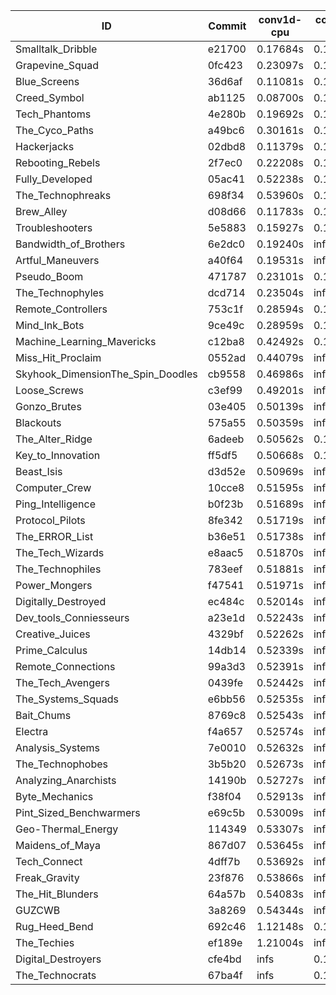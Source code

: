 |ID|Commit|conv1d-cpu|conv1d-gpu|DWSPConv2D-gpu|gemm-gpu|avg|
|-|-|-|-|-|-|-|
|Smalltalk_Dribble|e21700|0.17684s|0.15056s|2.93407s|1.94553s|1.30175s|
|Grapevine_Squad|0fc423|0.23097s|0.12455s|3.12264s|1.83216s|1.32758s|
|Blue_Screens|36d6af|0.11081s|0.13833s|3.19345s|2.09985s|1.38561s|
|Creed_Symbol|ab1125|0.08700s|0.10193s|3.32209s|2.04349s|1.38863s|
|Tech_Phantoms|4e280b|0.19692s|0.15837s|3.21138s|2.17854s|1.43630s|
|The_Cyco_Paths|a49bc6|0.30161s|0.16972s|3.28110s|2.00010s|1.43813s|
|Hackerjacks|02dbd8|0.11379s|0.16355s|3.56360s|1.98424s|1.45630s|
|Rebooting_Rebels|2f7ec0|0.22208s|0.15138s|3.63389s|2.18227s|1.54741s|
|Fully_Developed|05ac41|0.52238s|0.15355s|3.31974s|2.32837s|1.58101s|
|The_Technophreaks|698f34|0.53960s|0.15716s|3.20287s|4.67846s|2.14452s|
|Brew_Alley|d08d66|0.11783s|0.14505s|infs|4.61915s|infs|
|Troubleshooters|5e5883|0.15927s|0.19473s|infs|2.35333s|infs|
|Bandwidth_of_Brothers|6e2dc0|0.19240s|infs|infs|2.30082s|infs|
|Artful_Maneuvers|a40f64|0.19531s|infs|infs|4.64926s|infs|
|Pseudo_Boom|471787|0.23101s|0.13415s|infs|4.64814s|infs|
|The_Technophyles|dcd714|0.23504s|infs|infs|4.69913s|infs|
|Remote_Controllers|753c1f|0.28594s|0.18592s|infs|4.65495s|infs|
|Mind_Ink_Bots|9ce49c|0.28959s|0.13495s|infs|4.75547s|infs|
|Machine_Learning_Mavericks|c12ba8|0.42492s|0.14034s|infs|3.84779s|infs|
|Miss_Hit_Proclaim|0552ad|0.44079s|infs|3.30039s|3.86165s|infs|
|Skyhook_DimensionThe_Spin_Doodles|cb9558|0.46986s|infs|infs|4.69716s|infs|
|Loose_Screws|c3ef99|0.49201s|infs|infs|4.64065s|infs|
|Gonzo_Brutes|03e405|0.50139s|infs|infs|4.61300s|infs|
|Blackouts|575a55|0.50359s|infs|infs|4.44923s|infs|
|The_Alter_Ridge|6adeeb|0.50562s|0.15363s|infs|4.68510s|infs|
|Key_to_Innovation|ff5df5|0.50668s|0.13670s|infs|4.56170s|infs|
|Beast_Isis|d3d52e|0.50969s|infs|infs|4.70827s|infs|
|Computer_Crew|10cce8|0.51595s|infs|infs|4.60200s|infs|
|Ping_Intelligence|b0f23b|0.51689s|infs|infs|4.68692s|infs|
|Protocol_Pilots|8fe342|0.51719s|infs|infs|4.70871s|infs|
|The_ERROR_List|b36e51|0.51738s|infs|infs|4.64496s|infs|
|The_Tech_Wizards|e8aac5|0.51870s|infs|infs|4.68480s|infs|
|The_Technophiles|783eef|0.51881s|infs|infs|4.76168s|infs|
|Power_Mongers|f47541|0.51971s|infs|infs|4.78521s|infs|
|Digitally_Destroyed|ec484c|0.52014s|infs|infs|4.70479s|infs|
|Dev_tools_Conniesseurs|a23e1d|0.52243s|infs|infs|4.73276s|infs|
|Creative_Juices|4329bf|0.52262s|infs|infs|4.73288s|infs|
|Prime_Calculus|14db14|0.52339s|infs|infs|4.67889s|infs|
|Remote_Connections|99a3d3|0.52391s|infs|infs|4.71985s|infs|
|The_Tech_Avengers|0439fe|0.52442s|infs|infs|4.69247s|infs|
|The_Systems_Squads|e6bb56|0.52535s|infs|infs|4.73511s|infs|
|Bait_Chums|8769c8|0.52543s|infs|infs|4.66859s|infs|
|Electra|f4a657|0.52574s|infs|infs|4.68256s|infs|
|Analysis_Systems|7e0010|0.52632s|infs|infs|4.74815s|infs|
|The_Technophobes|3b5b20|0.52673s|infs|infs|4.77342s|infs|
|Analyzing_Anarchists|14190b|0.52727s|infs|infs|4.74234s|infs|
|Byte_Mechanics|f38f04|0.52913s|infs|infs|4.66218s|infs|
|Pint_Sized_Benchwarmers|e69c5b|0.53009s|infs|infs|4.79749s|infs|
|Geo-Thermal_Energy|114349|0.53307s|infs|infs|4.71205s|infs|
|Maidens_of_Maya|867d07|0.53645s|infs|infs|4.75687s|infs|
|Tech_Connect|4dff7b|0.53692s|infs|infs|4.78367s|infs|
|Freak_Gravity|23f876|0.53866s|infs|infs|4.86058s|infs|
|The_Hit_Blunders|64a57b|0.54083s|infs|infs|4.80636s|infs|
|GUZCWB|3a8269|0.54344s|infs|infs|4.72914s|infs|
|Rug_Heed_Bend|692c46|1.12148s|0.11684s|infs|4.40114s|infs|
|The_Techies|ef189e|1.21004s|infs|infs|4.72357s|infs|
|Digital_Destroyers|cfe4bd|infs|0.12395s|3.20660s|1.99656s|infs|
|The_Technocrats|67ba4f|infs|0.15112s|3.36090s|5.95106s|infs|
